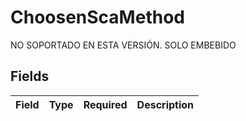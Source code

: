 # ChoosenScaMethod

NO SOPORTADO EN ESTA VERSIÓN. SOLO EMBEBIDO


## Fields

| Field       | Type        | Required    | Description |
| ----------- | ----------- | ----------- | ----------- |